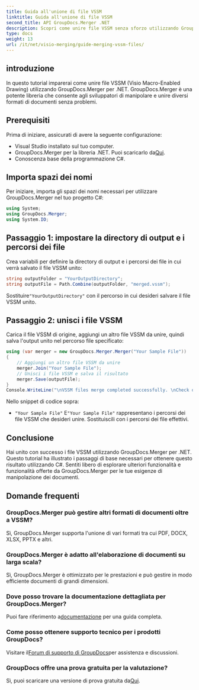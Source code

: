 ```yaml
---
title: Guida all'unione di file VSSM
linktitle: Guida all'unione di file VSSM
second_title: API GroupDocs.Merger .NET
description: Scopri come unire file VSSM senza sforzo utilizzando GroupDocs.Merger per .NET. Guida dettagliata per gli sviluppatori C#.
type: docs
weight: 13
url: /it/net/visio-merging/guide-merging-vssm-files/
---
```

## introduzione
In questo tutorial imparerai come unire file VSSM (Visio Macro-Enabled Drawing) utilizzando GroupDocs.Merger per .NET. GroupDocs.Merger è una potente libreria che consente agli sviluppatori di manipolare e unire diversi formati di documenti senza problemi.
## Prerequisiti
Prima di iniziare, assicurati di avere la seguente configurazione:
- Visual Studio installato sul tuo computer.
-  GroupDocs.Merger per la libreria .NET. Puoi scaricarlo da[Qui](https://releases.groupdocs.com/merger/net/).
- Conoscenza base della programmazione C#.

## Importa spazi dei nomi
Per iniziare, importa gli spazi dei nomi necessari per utilizzare GroupDocs.Merger nel tuo progetto C#:
```csharp
using System; 
using GroupDocs.Merger;
using System.IO;
```
## Passaggio 1: impostare la directory di output e i percorsi dei file
Crea variabili per definire la directory di output e i percorsi dei file in cui verrà salvato il file VSSM unito:
```csharp
string outputFolder = "YourOutputDirectory";
string outputFile = Path.Combine(outputFolder, "merged.vssm");
```
 Sostituire`"YourOutputDirectory"` con il percorso in cui desideri salvare il file VSSM unito.
## Passaggio 2: unisci i file VSSM
Carica il file VSSM di origine, aggiungi un altro file VSSM da unire, quindi salva l'output unito nel percorso file specificato:
```csharp
using (var merger = new GroupDocs.Merger.Merger("Your Sample File"))
{
    // Aggiungi un altro file VSSM da unire
    merger.Join("Your Sample File");
    // Unisci i file VSSM e salva il risultato
    merger.Save(outputFile);
}
Console.WriteLine("\nVSSM files merge completed successfully. \nCheck output in {0}", outputFolder);
```
Nello snippet di codice sopra:
- `"Your Sample File"` E`"Your Sample File"` rappresentano i percorsi dei file VSSM che desideri unire. Sostituiscili con i percorsi dei file effettivi.

## Conclusione
Hai unito con successo i file VSSM utilizzando GroupDocs.Merger per .NET. Questo tutorial ha illustrato i passaggi di base necessari per ottenere questo risultato utilizzando C#. Sentiti libero di esplorare ulteriori funzionalità e funzionalità offerte da GroupDocs.Merger per le tue esigenze di manipolazione dei documenti.

## Domande frequenti
### GroupDocs.Merger può gestire altri formati di documenti oltre a VSSM?
Sì, GroupDocs.Merger supporta l'unione di vari formati tra cui PDF, DOCX, XLSX, PPTX e altri.
### GroupDocs.Merger è adatto all'elaborazione di documenti su larga scala?
Sì, GroupDocs.Merger è ottimizzato per le prestazioni e può gestire in modo efficiente documenti di grandi dimensioni.
### Dove posso trovare la documentazione dettagliata per GroupDocs.Merger?
 Puoi fare riferimento a[documentazione](https://reference.groupdocs.com/merger/net/) per una guida completa.
### Come posso ottenere supporto tecnico per i prodotti GroupDocs?
 Visitare il[Forum di supporto di GroupDocs](https://forum.groupdocs.com/c/merger/32)per assistenza e discussioni.
### GroupDocs offre una prova gratuita per la valutazione?
 Sì, puoi scaricare una versione di prova gratuita da[Qui](https://releases.groupdocs.com/).